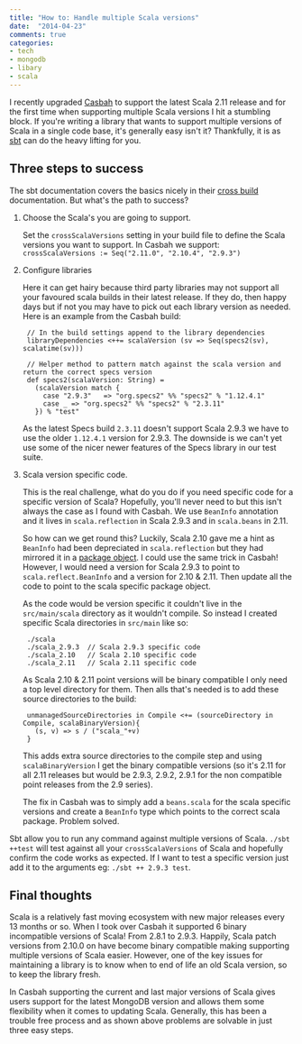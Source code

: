 ```yaml
---
title: "How to: Handle multiple Scala versions"
date:  "2014-04-23"
comments: true
categories:
- tech
- mongodb
- libary
- scala
---
```


I recently upgraded [Casbah](http://mongodb.github.io/casbah/) to support the latest Scala 2.11 release and for the first time when supporting multiple Scala versions I hit a stumbling block.  If you're writing a library that wants to support multiple versions of Scala in a single code base, it's generally easy isn't it? Thankfully, it is as [sbt](http://www.scala-sbt.org/) can do the heavy lifting for you.

## Three steps to success

The sbt documentation covers the basics nicely in their [cross build](http://www.scala-sbt.org/release/docs/Detailed-Topics/Cross-Build.html) documentation.  But what's the path to success?

<!--more-->

1. Choose the Scala's you are going to support.

    Set the `crossScalaVersions` setting in your build file to define the Scala versions you want to support. In Casbah we support: `crossScalaVersions := Seq("2.11.0", "2.10.4", "2.9.3")`

2. Configure libraries

    Here it can get hairy because third party libraries may not support all your favoured scala builds in their latest release.  If they do, then happy days but if not you may have to pick out each library version as needed.  Here is an example from the Casbah build:

        // In the build settings append to the library dependencies
        libraryDependencies <++= scalaVersion (sv => Seq(specs2(sv), scalatime(sv)))

        // Helper method to pattern match against the scala version and return the correct specs version
        def specs2(scalaVersion: String) =
          (scalaVersion match {
            case "2.9.3"   => "org.specs2" %% "specs2" % "1.12.4.1"
            case _ => "org.specs2" %% "specs2" % "2.3.11"
          }) % "test"

    As the latest Specs build `2.3.11` doesn't support Scala 2.9.3 we have to use the older `1.12.4.1` version for 2.9.3.  The downside is we can't yet use some of the nicer newer features of the Specs library in our test suite.

3. Scala version specific code.

    This is the real challenge, what do you do if you need specific code for a specific version of Scala?  Hopefully, you'll never need to but this isn't always the case as I found with Casbah.  We use `BeanInfo` annotation and it lives in `scala.reflection` in Scala 2.9.3 and in `scala.beans` in 2.11.

    So how can we get round this? Luckily, Scala 2.10 gave me a hint as `BeanInfo` had been depreciated in `scala.reflection` but they had mirrored it in a [package object](https://github.com/scala/scala/blob/v2.10.4/src/library/scala/reflect/package.scala#L55-L56). I could use the same trick in Casbah! However, I would need a version for Scala 2.9.3 to point to `scala.reflect.BeanInfo` and a version for 2.10 & 2.11. Then update all the code to point to the scala specific package object.

    As the code would be version specific it couldn't live in the `src/main/scala` directory as it wouldn't compile. So instead I created specific Scala directories in `src/main` like so:

        ./scala
        ./scala_2.9.3  // Scala 2.9.3 specific code
        ./scala_2.10   // Scala 2.10 specific code
        ./scala_2.11   // Scala 2.11 specific code

    As Scala 2.10 & 2.11 point versions will be binary compatible I only need a top level directory for them.  Then alls that's needed is to add these source directories to the build:

        unmanagedSourceDirectories in Compile <+= (sourceDirectory in Compile, scalaBinaryVersion){
          (s, v) => s / ("scala_"+v)
        }

    This adds extra source directories to the compile step and using `scalaBinaryVersion` I get the binary compatible versions (so it's 2.11 for all 2.11 releases but would be 2.9.3, 2.9.2, 2.9.1 for the non compatible point releases from the 2.9 series).

    The fix in Casbah was to simply add a `beans.scala` for the scala specific versions and create a `BeanInfo` type which points to the correct scala package. Problem solved.

Sbt allow you to run any command against multiple versions of Scala. `./sbt ++test` will test against all your `crossScalaVersions` of Scala and hopefully confirm the code works as expected.  If I want to test a specific version just add it to the arguments eg: `./sbt ++ 2.9.3 test`.

## Final thoughts

Scala is a relatively fast moving ecosystem with new major releases every 13 months or so.  When I took over Casbah it supported 6 binary incompatible versions of Scala! From 2.8.1 to 2.9.3. Happily, Scala patch versions from 2.10.0 on have become binary compatible making supporting multiple versions of Scala easier.  However, one of the key issues for maintaining a library is to know when to end of life an old Scala version, so to keep the library fresh.

In Casbah supporting the current and last major versions of Scala gives users support for the latest MongoDB version and allows them some flexibility when it comes to updating Scala. Generally, this has been a trouble free process and as shown above problems are solvable in just three easy steps.




